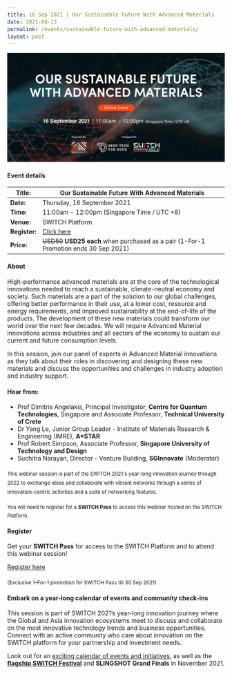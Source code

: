 ```yaml
---
title: 16 Sep 2021 | Our Sustainable Future With Advanced Materials
date: 2021-08-13
permalink: /events/sustainable-future-with-advanced-materials/
layout: post
---
```

![Alt text for image on Isomer site](/images/adv-materials_2160x1080px.jpg)
#### Event details


| **Title:** | Our Sustainable Future With Advanced Materials |
| -------- | -------- |
|**Date:** | Thursday, 16 September 2021 
| **Time:**    | 11:00am - 12:00pm (Singapore Time / UTC +8) |
|**Venue:** | SWITCH Platform 
| **Register:** | [Click here](https://events.hubilo.com/switchsg/register) |
|**Price:** | ~~USD50~~ **USD25 each** when purchased as a pair (1-For-1 Promotion ends 30 Sep 2021)


#### About

High-performance advanced materials are at the core of the technological innovations needed to reach a sustainable, climate-neutral economy and society. Such materials are a part of the solution to our global challenges, offering better performance in their use, at a lower cost, resource and energy requirements, and improved sustainability at the end-of-life of the products. The development of these new materials could transform our world over the next few decades. We will require Advanced Material innovations across industries and all sectors of the economy to sustain our current and future consumption levels.

In this session, join our panel of experts in Advanced Material innovations as they talk about their roles in discovering and designing these new materials and discuss the opportunities and challenges in industry adoption and industry support.

#### Hear from:
- Prof Dimitris Angelakis, Principal Investigator, **Centre for Quantum Technologies**, Singapore and Associate Professor, **Technical University of Crete**
- Dr Yang Le, Junior Group Leader - Institute of Materials Research & Engineering (IMRE), **A*STAR**
- Prof Robert Simpson, Associate Professor, **Singapore University of Technology and Design**
- Suchitra Narayan, Director - Venture Building, **SGInnovate** (Moderator)

<sub>This webinar session is part of the SWITCH 2021's year-long innovation journey through 2022 to exchange ideas and collaborate with vibrant networks through a series of innovation-centric activities and a suite of networking features.</sub>

<sub>You will need to register for a <b>SWITCH Pass</b> to access this webinar hosted on the SWITCH Platform.</sub>

#### Register

Get your **SWITCH Pass** for access to the SWITCH Platform and to attend this webinar session!

[Register here](https://bit.ly/2Uv69uy)

<sub>(Exclusive 1-For-1 promotion for SWITCH Pass till 30 Sep 2021)</sub>

#### Embark on a year-long calendar of events and community check-ins

This session is part of SWITCH 2021’s year-long innovation journey where the Global and Asia innovation ecosystems meet to discuss and collaborate on the most innovative technology trends and business opportunities. Connect with an active community who care about innovation on the SWITCH platform for your partnership and investment needs.

Look out for an [exciting calendar of events and initiatives](/example-resource/events-and-initiatives/), as well as the **[flagship SWITCH Festival](/about-us/switch-2021)** and **SLINGSHOT Grand Finals** in November 2021.